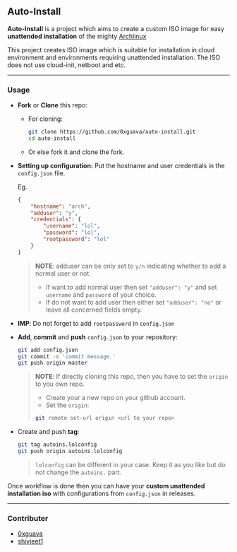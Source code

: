 ## Auto-Install
**Auto-Install** is a project which aims to create a custom ISO image for easy **unattended installation** of the mighty [Archlinux](https://archlinux.org)

This project creates ISO image which is suitable for installation in cloud environment and environments requiring unattended installation. The ISO does not use cloud-init, netboot and etc.

---

### Usage
- **Fork** or **Clone** this repo:
    - For cloning:
        ```bash
        git clone https://github.com/0xguava/auto-install.git
        cd auto-install
        ```
    - Or else fork it and clone the fork.

- **Setting up configuration:** Put the hostname and user credentials in the `config.json` file.

    Eg.
    ```json
    {
        "hostname": "arch",
        "adduser": "y",
        "credentials": {
            "username": "lol",
            "password": "lol",
            "rootpassword": "lol"
        }
    }
    ```
    > **NOTE**: adduser can be only set to `y/n` indicating whether to add a normal user or not.
    > - If want to add normal user then set `"adduser": "y"` and set `username` and `password` of your choice.
    > - If do not want to add user then either set `"adduser": "no"` or leave all concerned fields empty.

- **IMP**: Do not forget to add `rootpassword` in `config.json`

- **Add**, **commit** and **push** `config.json` to your repository:
    ```bash
    git add config.json
    git commit -m 'commit message.'
    git push origin master
    ```
    > **NOTE**: If directly cloning this repo, then you have to set the `origin` to you own repo.
    > - Create your a new repo on your github account.
    > - Set the `origin`: 
    >```bash
    >git remote set-url origin <url to your repo> 
    >```

- Create and push **tag**:
    ```bash
    git tag autoins.lolconfig
    git push origin autoins.lolconfig

    ```
    > `lolconfig` can be different in your case. Keep it as you like but do not change the `autoins.` part.

Once workflow is done then you can have your **custom unattended installation iso** with configurations from `config.json` in releases.

---

### Contributer
- [0xguava](https://0xgauva.github.io/)
- [shivjeet1](https://shivjeet1.github.io)
